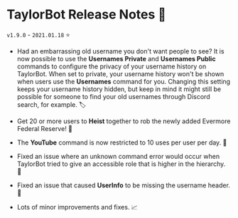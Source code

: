 # TaylorBot Release Notes 📝
`v1.9.0` - `2021.01.18` ⭐

- Had an embarrassing old username you don't want people to see? It is now possible to use the **Usernames Private** and **Usernames Public** commands to configure the privacy of your username history on TaylorBot. When set to private, your username history won't be shown when users use the **Usernames** command for you. Changing this setting keeps your username history hidden, but keep in mind it might still be possible for someone to find your old usernames through Discord search, for example. 🏷️

- Get 20 or more users to **Heist** together to rob the newly added Evermore Federal Reserve! 🏦

- The **YouTube** command is now restricted to 10 uses per user per day. 🚦

- Fixed an issue where an unknown command error would occur when TaylorBot tried to give an accessible role that is higher in the hierarchy. 🐛

- Fixed an issue that caused **UserInfo** to be missing the username header. 🐛

- Lots of minor improvements and fixes. 📈

